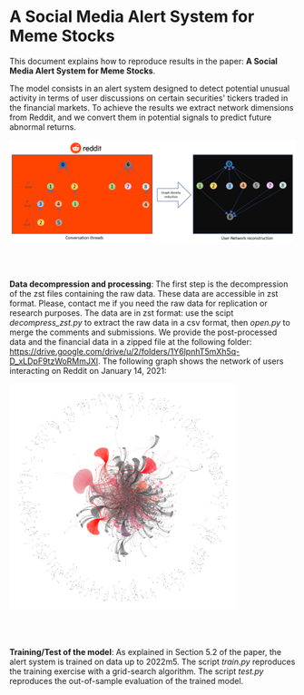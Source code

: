 # A Social Media Alert System for Meme Stocks


This document explains how to reproduce results in the paper: **A Social Media Alert System for Meme Stocks**.

The model consists in an alert system designed to detect potential unusual activity in terms of user discussions on certain securities' tickers traded in the financial markets.
To achieve the results we extract network dimensions from Reddit, and we convert them in potential signals to predict future abnormal returns. 

<img src="figures/Network_creation.PNG" alt="Reddit social structure" width="600">

<br><br>

**Data decompression and processing**: 
The first step is the decompression of the zst files containing the raw data. These data are accessible in zst format. Please, contact me if you need the raw data for replication or research purposes.
The data are in zst format: use the scipt *decompress_zst.py* to extract the raw data in a csv format, then *open.py* to merge the comments and submissions. 
We provide the post-processed data and the financial data in a zipped file at the following folder: https://drive.google.com/drive/u/2/folders/1Y6lpnhT5mXh5q-D_xLDpF9tzWoRMmJXl.
The following graph shows the network of users interacting on Reddit on January 14, 2021:

<img src="figures/GME_network_graph_14_01_2021_lighter_background.png" alt="Reddit social structure" width="400">

<br><br>

**Training/Test of the model**:
As explained in Section 5.2 of the paper, the alert system is trained on data up to 2022m5. The script *train.py* reproduces the training exercise with a grid-search algorithm. The script *test.py* reproduces the out-of-sample evaluation of the trained model.

